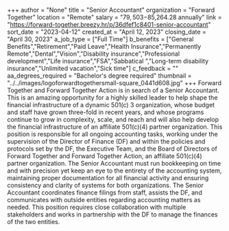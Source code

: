 +++
author = "None"
title = "Senior Accountant"
organization = "Forward Together"
location = "Remote"
salary = "$79,503-$85,264.28 annually"
link = "https://forward-together.breezy.hr/p/36dfef1c8401-senior-accountant"
sort_date = "2023-04-12"
created_at = "April 12, 2023"
closing_date = "April 30, 2023"
a_job_type = ["Full Time"]
b_benefits = ["General Benefits","Retirement","Paid Leave","Health Insurance","Permanently Remote","Dental","Vision","Disability insurance","Professional development","Life insurance","FSA","Sabbatical ","Long-term disability insurance","Unlimited vacation","Sick time"]
c_feedback = ""
aa_degrees_required = "Bachelor's degree required"
thumbnail = "../../images/logoforwardtogethersmall-square_0441d608.jpg"
+++
Forward Together and Forward Together Action is in search of a Senior Accountant. This is an amazing opportunity for a highly skilled leader to help shape the financial infrastructure of a dynamic 501(c) 3 organization, whose budget and staff have grown three-fold in recent years, and whose programs continue to grow in complexity, scale, and reach and will also help develop the financial infrastructure of an affiliate 501(c)(4) partner organization. This position is responsible for all ongoing accounting tasks, working under the supervision of the Director of Finance (DF) and within the policies and protocols set by the DF, the Executive Team, and the Board of Directors of Forward Together and Forward Together Action, an affiliate 501(c)(4) partner organization. The Senior Accountant must run bookkeeping on time and with precision yet keep an eye to the entirety of the accounting system, maintaining proper documentation for all financial activity and ensuring consistency and clarity of systems for both organizations. The Senior Accountant coordinates finance filings from staff, assists the DF, and communicates with outside entities regarding accounting matters as needed. This position requires close collaboration with multiple stakeholders and works in partnership with the DF to manage the finances of the two entities.